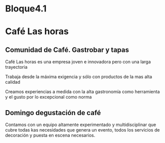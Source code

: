 # Bloque4.1

<!DOCTYPE html>
<html lang="es">
<head>
    <meta charset="UTF-8">
    <meta name="viewport" content="width=device-width, initial-scale=1.0">
    <link rel="stylesheet" href="style.css">
    <title>Cafeteria Las horas</title>
</head>
<body>
    <h1>Café Las horas</h1>
    <h2>Comunidad de Café. Gastrobar y tapas</h2>
    <p>Café Las horas es una empresa joven e innovadora pero con una larga trayectoria</p>
    <p>Trabaja desde la máxima exigencia y sólo con productos de la mas alta calidad</p>
    <p>Creamos experiencias a medida con la alta gastronomía como herramienta y el gusto por lo excepcional como norma</p>
    <h2>Domingo degustación de café</h2>
    <p>Contamos con un equipo altamente experimentado y multidisciplinar que cubre todas kas necesidades que genera un evento, todos los servicios de decoración y puesta en escena necesarios.</p>
    
</body>
</html>
